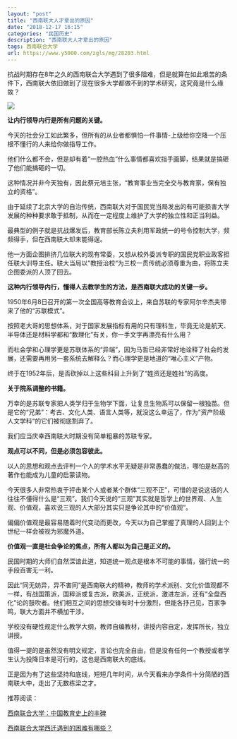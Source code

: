 ```yaml
---
layout: "post"
title: "西南联大人才辈出的原因"
date: "2018-12-17 16:15"
categories: "民国历史"
description: "西南联大人才辈出的原因"
tags: 西南联合大学
url: https://www.y5000.com/zgls/mg/28203.html
---
```






抗战时期存在8年之久的西南联合大学遇到了很多阻难，但是就算在如此艰苦的条件下，西南联大依旧做到了现在很多大学都做不到的学术研究，这究竟是什么缘故？

![](https://img.y5000.com/uploads/allimg/180130/13-1P130114035K3.jpg)

**让内行领导内行是所有问题的关键。**

今天的社会分工如此繁多，但所有的从业者都惧怕一件事情-上级给你空降一个压根不懂行的人来给你做指导工作。

他们什么都不会，但是却有着“一腔热血”什么事情都喜欢指手画脚，结果就是搞砸了他们能搞砸的一切。

这种情况并非今天独有，因此蔡元培主张，“教育事业当完全交与教育家，保有独立的资格”。

由于延续了北京大学的自治传统，西南联大对于国民党当局发出的有可能损害大学发展的种种要求敢于抵制，从而在一定程度上维护了大学的独立性和正当利益。

最典型的例子就是抗战爆发后，教育部长陈立夫利用军政统一的号令控制大学，频频得手，但在西南联大却未能得逞。

他一方面企图排挤几位联大的现有常委，又想从校外委派专职的国民党职业政客担任联大训导主任。联大当局以”教授治校“为三校一贯传统必须尊重为由，将陈立夫企图委派的人顶了回去。

**这种内行领导内行，懂得人去教学生的方法，是西南联大成功的关键一步。**

1950年6月8日召开的第一次全国高等教育会议上，来自苏联的专家阿尔辛杰夫带来了他的“苏联模式”。

按照老大哥的思想体系，对于国家发展指标有用的只有理科生，毕竟无论是航天、半导体还是材料学都和“数理化”有关，你一手文字再漂亮有什么用？

而社会学和心理学更是苏联体系的“异端”，因为马哲已经非常好地诠释了社会的发展，还需要再用另一套系统去解释么？而心理学更是地道的“唯心主义”产物。

终于在1952年后，是否砍掉以上这些科目上升到了“姓资还是姓社”的高度。

**关于院系调整的书籍。**

万幸的是苏联专家把人类学归于生物学下面，让复旦生物系可以保留一根独苗。但是它的“兄弟”：考古、文化人类、语言人类等，就没这么幸运了，作为”资产阶级人文学科“的它们被彻底割弃了。

我们应当庆幸西南联大时期没有简单粗暴的苏联专家。

**观点可以不同，但是必须包容彼此。**

以人的思想和观点去评判一个人的学术水平无疑是非常愚蠢的做法，哪怕是赵高的著作也能成为儿童的启蒙读物。

今天很多人非常热衷于抨击某个人或者某个群体“三观不正”，可惜的是说这话的人往往不懂得什么是“三观”。我们今天说的“三观”其实就是哲学上的世界观、人生观、价值观，喜欢说三观的人大部分其实只是争论其中的“价值观”。

偏偏价值观是最容易随着时代变动而更改，今天以为自己掌握了真理的人回到上个世纪一样会被视为邪魔外道。

**价值观一直是社会争论的焦点，所有人都以为自己是正义的。**

民国时期的大师们自然深谙此道，知道统一观点是根本不可能的事情，强行统一的手段百害无一利。

因此“同无妨异，异不害同”是西南联大的精神，教师的学术派别、文化价值观都不一样，有战国策派，国粹派或复古派，欧美派，正统派，激进左派，还有“全盘西化”论的鼓吹者。他们相互之间的思想交锋有时十分激烈，但能各抒己见，百家争鸣，联大方面并不横加干涉。

学校没有硬性规定什么教学大纲，教师自编教材，讲授内容自定，发挥所长，独立讲授。

值得一提的是虽然没有明文规定，言论也完全自由，但是没有任何一个教授或者学生认为投降日本是可行的，这也是西南联大的底线。

正是因为有了这些坚持和底线，短短几年时间，从今天看来办学条件十分简陋的西南联大中，走出了无数栋梁之才。

推荐阅读：

[西南联合大学：中国教育史上的丰碑](https://www.y5000.com/whjc/wsbk/27135.html)

[西南联合大学西迁遇到的困难有哪些？](https://www.y5000.com/zgls/mg/28218.html)
